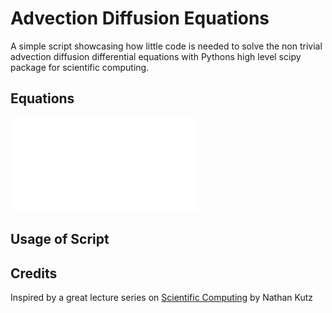 # Advection Diffusion Equations
A simple script showcasing how little code is needed to solve the non trivial advection diffusion differential equations with Pythons high level scipy package for scientific computing. 

## Equations
![Equations](equations.pdf)


## Usage of Script


## Credits
Inspired by a great lecture series on [Scientific Computing](https://www.youtube.com/playlist?list=PL2e45QSKfSj3jU4piHvVe-SIZU6CTAdve) by Nathan Kutz
